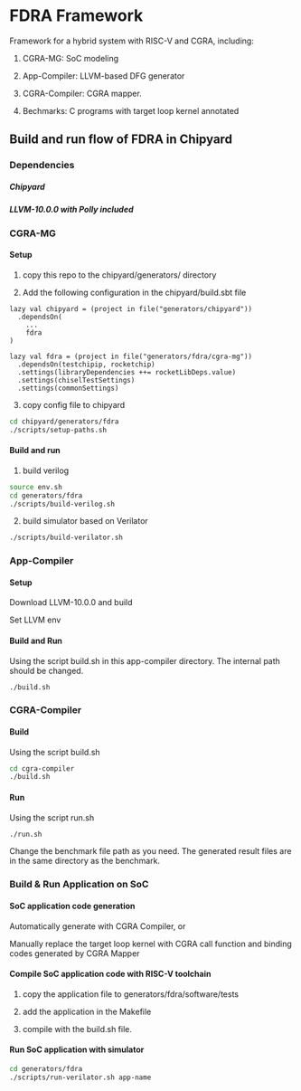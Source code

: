 FDRA Framework
=======================

Framework for a hybrid system with RISC-V and CGRA, including:

1. CGRA-MG: SoC modeling

2. App-Compiler: LLVM-based DFG generator

3. CGRA-Compiler: CGRA mapper.

4. Bechmarks: C programs with target loop kernel annotated


## Build and run flow of FDRA in Chipyard


### Dependencies

##### Chipyard

##### LLVM-10.0.0 with Polly included



### CGRA-MG

#### Setup

1. copy this repo to the chipyard/generators/ directory

2. Add the following configuration in the chipyard/build.sbt file

```
lazy val chipyard = (project in file("generators/chipyard"))
  .dependsOn(
    ...
    fdra
)

lazy val fdra = (project in file("generators/fdra/cgra-mg"))
  .dependsOn(testchipip, rocketchip)
  .settings(libraryDependencies ++= rocketLibDeps.value)
  .settings(chiselTestSettings)
  .settings(commonSettings)

```

3. copy config file to chipyard

```sh
cd chipyard/generators/fdra
./scripts/setup-paths.sh
```

#### Build and run

1. build verilog

```sh
source env.sh
cd generators/fdra
./scripts/build-verilog.sh
```

2. build simulator based on Verilator

```sh
./scripts/build-verilator.sh
```

### App-Compiler

#### Setup

Download LLVM-10.0.0 and build

Set LLVM env

#### Build and Run

Using the script build.sh in this app-compiler directory. The internal path should be changed.

```sh
./build.sh
```


### CGRA-Compiler

#### Build

Using the script build.sh
```sh
cd cgra-compiler
./build.sh
```

#### Run

Using the script run.sh
```sh
./run.sh
```

Change the benchmark file path as you need.
The generated result files are in the same directory as the benchmark.



### Build & Run Application on SoC

#### SoC application code generation

Automatically generate with CGRA Compiler, or

Manually replace the target loop kernel with CGRA call function and binding codes generated by CGRA Mapper


#### Compile SoC application code with RISC-V toolchain

1. copy the application file to generators/fdra/software/tests

2. add the application in the Makefile

3. compile with the build.sh file. 


#### Run SoC application with simulator

```sh
cd generators/fdra
./scripts/run-verilator.sh app-name
```